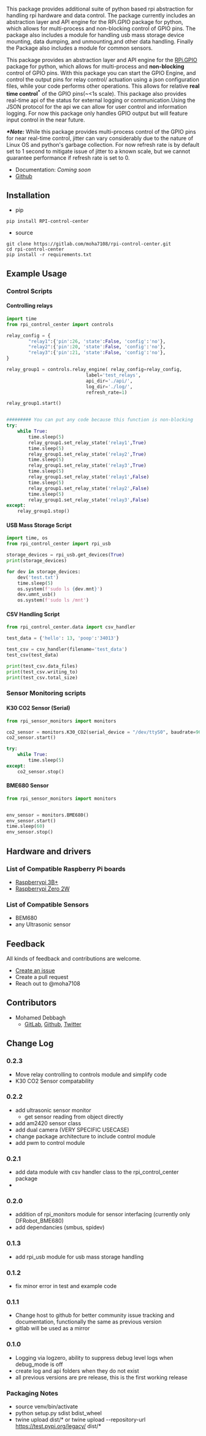 This package provides additional suite of python based rpi abstraction for handling rpi hardware and data control. The package currently includes an abstraction layer and API engine for the RPi.GPIO package for python, which allows for multi-process and non-blocking control of GPIO pins. The package also includes a module for handling usb mass storage device mounting, data dumping, and unmounting,and other data handling. Finally the Package also includes a module for common sensors.

This package provides an abstraction layer and API engine for the [RPi.GPIO](https://pypi.org/project/RPi.GPIO/) package for python, which allows for multi-process and **non-blocking** control of GPIO pins.
With this package you can start the GPIO Engine, and control the output pins for relay control/ actuation using a json configuration files, while your code performs other
operations. This allows for relative __real time control<sup>*</sup>__ of the GPIO pins(~<1s scale). This package also provides real-time api of the status for external logging or
communication.Using the JSON protocol for the api we can allow for user control and information logging. For now this package only handles GPIO output but will feature
input control in the near future.



___*Note:___ While this package provides multi-process control of the GPIO pins for near real-time control, jitter can vary considerably due to the nature of Linux OS and
python's garbage collection. For now refresh rate is by default set to 1 second to mitigate issue of jitter to a known scale, but we cannot guarantee performance if  refresh rate is set to 0.

- Documentation: *Coming soon*
- [Github](https://github.com/moha7108/RPi_control_center)

## Installation

- pip
```shell
pip install RPI-control-center
```
- source
```shell
git clone https://gitlab.com/moha7108/rpi-control-center.git
cd rpi-control-center
pip install -r requirements.txt
```

## Example Usage
### Control Scripts
#### Controlling relays
```python
import time
from rpi_control_center import controls

relay_config = {
        "relay1":{'pin':26, 'state':False, 'config':'no'},
        "relay2":{'pin':20, 'state':False, 'config':'no'},
        "relay3":{'pin':21, 'state':False, 'config':'no'},
}

relay_group1 = controls.relay_engine( relay_config=relay_config,
                             label='test_relays', 
                             api_dir='./api/', 
                             log_dir='./log/',
                             refresh_rate=1)

relay_group1.start()


######### You can put any code because this function is non-blocking
try:
    while True:
        time.sleep(5)
        relay_group1.set_relay_state('relay1',True)
        time.sleep(5)
        relay_group1.set_relay_state('relay2',True)
        time.sleep(5)
        relay_group1.set_relay_state('relay3',True)
        time.sleep(5)
        relay_group1.set_relay_state('relay1',False)
        time.sleep(5)
        relay_group1.set_relay_state('relay2',False)
        time.sleep(5)
        relay_group1.set_relay_state('relay3',False)
except:
    relay_group1.stop()
```

#### USB Mass Storage Script
```python
import time, os
from rpi_control_center import rpi_usb

storage_devices = rpi_usb.get_devices(True)
print(storage_devices)

for dev in storage_devices:
    dev('test.txt')
    time.sleep(5)
    os.system(f'sudo ls {dev.mnt}')
    dev.umnt_usb()
    os.system(f'sudo ls /mnt')
```

#### CSV Handling Script
```python
from rpi_control_center.data import csv_handler

test_data = {'hello': 13, 'poop':'34013'}

test_csv = csv_handler(filename='test_data')
test_csv(test_data)

print(test_csv.data_files)
print(test_csv.writing_to)
print(test_csv.total_size)
```

### Sensor Monitoring scripts

#### K30 CO2 Sensor (Serial)
```python
from rpi_sensor_monitors import monitors

co2_sensor = monitors.K30_CO2(serial_device = "/dev/ttyS0", baudrate=9600, label='k30_CO2', api_dir='./api/', log_dir='./log/', refresh_rate=1)
co2_sensor.start()

try:
    while True:
        time.sleep(5)
except:
    co2_sensor.stop()
```
#### BME680 Sensor
```python
from rpi_sensor_monitors import monitors


env_sensor = monitors.BME680()
env_sensor.start()
time.sleep(60)
env_sensor.stop()
```

## Hardware and drivers

### List of Compatible Raspberry Pi boards
- [Raspberrypi 3B+](https://www.raspberrypi.org/products/raspberry-pi-3-model-b/)
- [Raspberrypi Zero 2W](https://www.raspberrypi.com/products/raspberry-pi-zero-2-w/)

### List of Compatible Sensors

- BEM680
- any Ultrasonic sensor


## Feedback

All kinds of feedback and contributions are welcome.

- [Create an issue](https://github.com/moha7108/RPi_control_center/issues)
- Create a pull request
- Reach out to @moha7108

## Contributors

- Mohamed Debbagh
  - [GitLab](https://gitlab.com/moha7108/), [Github](https://github.com/moha7108/), [Twitter](https://twitter.com/moha7108)

## Change Log
### 0.2.3
- Move relay controlling to controls module and simplify code
- K30 CO2 Sensor compatability

### 0.2.2 
- add ultrasonic sensor monitor
    - get sensor reading from object directly
- add am2420 sensor class
- add dual camera (VERY SPECIFIC USECASE)
- change package architecture to include control module
- add pwm to control module
### 0.2.1
- add data module with csv handler class to the rpi_control_center package
-
### 0.2.0
- addition of rpi_monitors module for sensor interfacing (currently only DFRobot_BME680)
- add dependancies (smbus, spidev)
### 0.1.3
- add rpi_usb module for usb mass storage handling
### 0.1.2
- fix minor error in test and example code
### 0.1.1
- Change host to github for better community issue tracking and documentation, functionally the same as previous version
- gitlab will be used as a mirror
### 0.1.0
- Logging via logzero, ability to suppress debug level logs when debug_mode is off
- create log and api folders when they do not exist
- all previous versions are pre release, this is the first working release

### Packaging Notes
- source venv/bin/activate
- python setup.py sdist bdist_wheel
- twine upload dist/*  or twine upload --repository-url https://test.pypi.org/legacy/ dist/*